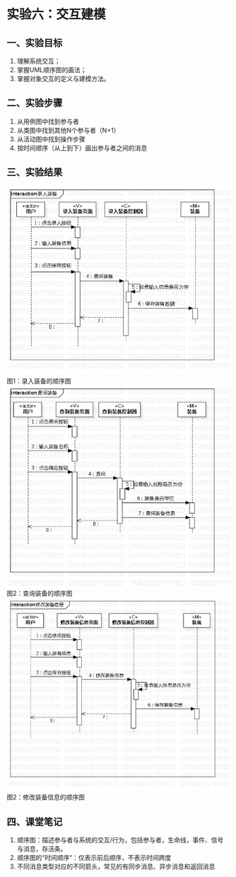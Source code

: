 ﻿# 实验六：交互建模
## 一、实验目标
1. 理解系统交互；
2. 掌握UML顺序图的画法；
3. 掌握对象交互的定义与建模方法。

## 二、实验步骤
1. 从用例图中找到参与者  
2. 从类图中找到其他N个参与者（N+1）  
3. 从活动图中找到操作步骤  
4. 按时间顺序（从上到下）画出参与者之间的消息

## 三、实验结果
![录入装备的顺序图](./Sequence01.jpg)  
图1：录入装备的顺序图  
![查询装备的顺序图](./Sequence02.jpg)  
图2：查询装备的顺序图
![修改装备信息的顺序图](./Sequence03.jpg)  
图2：修改装备信息的顺序图

## 四、课堂笔记
1.  顺序图：描述参与者与系统的交互/行为，包括参与者，生命线，事件、信号与消息，存活条。
2.  顺序图的“时间顺序”：仅表示前后顺序，不表示时间跨度
3.  不同消息类型对应的不同箭头，常见的有同步消息、异步消息和返回消息



